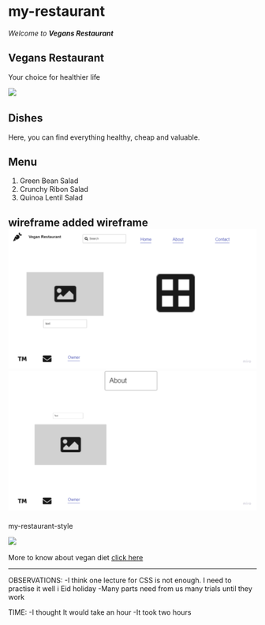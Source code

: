# my-restaurant

*Welcome to **Vegans Restaurant***


## **Vegans Restaurant**
Your choice for healthier life

![](https://post.healthline.com/wp-content/uploads/2020/09/healthy-eating-ingredients-732x549-thumbnail.jpg)


## **Dishes**
Here, you can find everything healthy, cheap and valuable.


## **Menu**
1. Green Bean Salad
2. Crunchy Ribon Salad
3. Quinoa Lentil Salad


wireframe
**added wireframe**
![](index.jpg)
![](about.jpg)
-------------------
my-restaurant-style


![](https://images01.nicepage.com/page/10/20/web-page-design-preview-102038.jpg)


More to know about vegan diet [click here](https://www.rush.edu/news/health-benefits-vegan-diet)

------------



OBSERVATIONS:
-I think one lecture for CSS is not enough. I need to practise it well i Eid holiday
-Many parts need from us many trials until they work

TIME:
-I thought It would take an hour
-It took two hours
